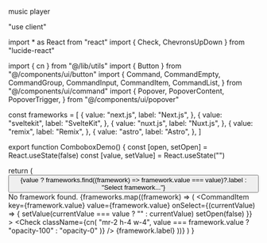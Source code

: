 music player

"use client"

import * as React from "react"
import { Check, ChevronsUpDown } from "lucide-react"

import { cn } from "@/lib/utils"
import { Button } from "@/components/ui/button"
import {
  Command,
  CommandEmpty,
  CommandGroup,
  CommandInput,
  CommandItem,
  CommandList,
} from "@/components/ui/command"
import {
  Popover,
  PopoverContent,
  PopoverTrigger,
} from "@/components/ui/popover"

const frameworks = [
  {
    value: "next.js",
    label: "Next.js",
  },
  {
    value: "sveltekit",
    label: "SvelteKit",
  },
  {
    value: "nuxt.js",
    label: "Nuxt.js",
  },
  {
    value: "remix",
    label: "Remix",
  },
  {
    value: "astro",
    label: "Astro",
  },
]

export function ComboboxDemo() {
  const [open, setOpen] = React.useState(false)
  const [value, setValue] = React.useState("")

  return (
    <Popover open={open} onOpenChange={setOpen}>
      <PopoverTrigger asChild>
        <Button
          variant="outline"
          role="combobox"
          aria-expanded={open}
          className="w-[200px] justify-between"
        >
          {value
            ? frameworks.find((framework) => framework.value === value)?.label
            : "Select framework..."}
          <ChevronsUpDown className="ml-2 h-4 w-4 shrink-0 opacity-50" />
        </Button>
      </PopoverTrigger>
      <PopoverContent className="w-[200px] p-0">
        <Command>
          <CommandInput placeholder="Search framework..." />
          <CommandList>
            <CommandEmpty>No framework found.</CommandEmpty>
            <CommandGroup>
              {frameworks.map((framework) => (
                <CommandItem
                  key={framework.value}
                  value={framework.value}
                  onSelect={(currentValue) => {
                    setValue(currentValue === value ? "" : currentValue)
                    setOpen(false)
                  }}
                >
                  <Check
                    className={cn(
                      "mr-2 h-4 w-4",
                      value === framework.value ? "opacity-100" : "opacity-0"
                    )}
                  />
                  {framework.label}
                </CommandItem>
              ))}
            </CommandGroup>
          </CommandList>
        </Command>
      </PopoverContent>
    </Popover>
  )
}
